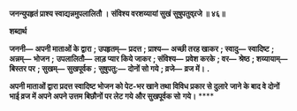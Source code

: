 **जनन्युपहृतं प्राश्य स्वाद्यन्नमुपलालितौ ।** **संविश्य वरशय्यायां सुखं सुषुपतुव्र्रजे ॥ ४६॥** 

**शब्दार्थ** 

**जननी—** **अपनी माताओं के द्वारा** **; उपहृतम्—** **प्रदत्त** **; प्राश्य—** **अच्छी तरह खाकर** **; स्वादु—** **स्वादिष्ट** **; अन्नम्—** **भोजन** **;** **उपलालितौ—** **लाड़ प्यार किये जाकर** **; संविश्य—** **प्रवेश करके** **; वर—** **श्रेष्ठ** **; शय्यायाम्—** **बिस्तर पर** **; सुखम्—** **सुखपूर्वक** **;** **सुषुपतु:—** **दोनों सो गये** **; व्रजे—** **व्रज में।** **.** 

**अपनी माताओं द्वारा प्रदत्त स्वादिष्ट भोजन को पेट-भर खाने तथा विविध प्रकार से दुलारे** **जाने के बाद वे दोनों भाई व्रज में अपने अपने उत्तम बिछौनों पर लेट गये और सुखपूर्वक सो** **गये।** **** 